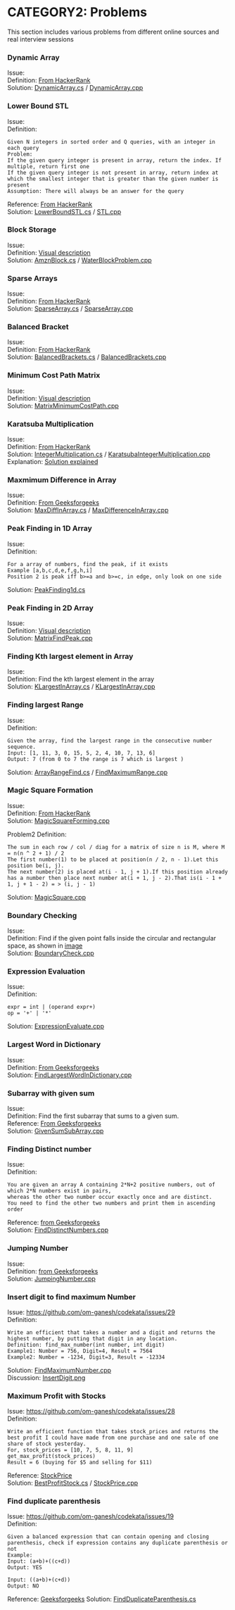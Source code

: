 # CATEGORY2: Problems
This section includes various problems from different online sources and real interview sessions

### **Dynamic Array**  
Issue:  
Definition: [From HackerRank](https://www.hackerrank.com/challenges/dynamic-array/problem)  
Solution: [DynamicArray.cs](csharpproject/DynamicArray.cs)  / [DynamicArray.cpp](cppsolutions/DynamicArray.cpp)  

### **Lower Bound STL**
Issue:  
Definition:  
```
Given N integers in sorted order and Q queries, with an integer in each query
Problem:  
If the given query integer is present in array, return the index. If multiple, return first one
If the given query integer is not present in array, return index at which the smallest integer that is greater than the given number is present  
Assumption: There will always be an answer for the query
```
Reference: [From HackerRank](https://www.hackerrank.com/challenges/cpp-lower-bound)  
Solution: [LowerBoundSTL.cs](csharpproject/LowerBoundSTL.cs)  / [STL.cpp](cppsolutions/STL.cpp)  

### **Block Storage**
Issue:  
Definition:  [Visual description](problems/AmznArray-WellContainerProblem.jpg)  
Solution: [AmznBlock.cs](csharpproject/AmznBlock.cs)  / [WaterBlockProblem.cpp](cppsolutions/WaterBlockProblem.cpp)  

### **Sparse Arrays**  
Issue:  
Definition: [From HackerRank](https://www.hackerrank.com/challenges/sparse-arrays/problem)  
Solution: [SparseArray.cs](csharpproject/SparseArray.cs)  / [SparseArray.cpp](cppsolutions/SparseArray.cpp)  

### **Balanced Bracket**
Issue:  
Definition: [From HackerRank](https://www.hackerrank.com/challenges/balanced-brackets/problem)  
Solution: [BalancedBrackets.cs](csharpproject/BalancedBrackets.cs)  / [BalancedBrackets.cpp](cppsolutions/BalancedBrackets.cpp)  

### **Minimum Cost Path Matrix**
Issue:  
Definition: [Visual description](problems/CodeJam-Matrix-MinimumPath.png)  
Solution: [MatrixMinimumCostPath.cpp](cppsolutions/MatrixMinimumCostPath.cpp)  

### **Karatsuba Multiplication**
Issue:  
Definition: [From HackerRank](https://www.geeksforgeeks.org/karatsuba-algorithm-for-fast-multiplication-using-divide-and-conquer-algorithm/)  
Solution: [IntegerMultiplication.cs](csharpproject/IntegerMultiplication.cs)  / [KaratsubaIntegerMultiplication.cpp](cppsolutions/KaratsubaIntegerMultiplication.cpp)   
Explanation: [Solution explained](problems/KaratsubaMultiplicationMethod.png)  

### **Maxmimum Difference in Array**
Issue:  
Definition: [From Geeksforgeeks](https://www.geeksforgeeks.org/maximum-difference-between-two-elements-in-an-array/)  
Solution: [MaxDiffInArray.cs](csharpproject/MaxDiffInArray.cs)  / [MaxDifferenceInArray.cpp](cppsolutions/MaxDifferenceInArray.cpp)  

### **Peak Finding in 1D Array**
Issue:  
Definition:   
```
For a array of numbers, find the peak, if it exists
Example [a,b,c,d,e,f,g,h,i]
Position 2 is peak iff b>=a and b>=c, in edge, only look on one side
```
Solution: [PeakFinding1d.cs](csharpproject/PeakFinding1d.cs)

### **Peak Finding in 2D Array**
Issue:  
Definition: [Visual description](problems/findpeak.png)  
Solution: [MatrixFindPeak.cpp](cppsolutions/MatrixFindPeak.cpp)  

### **Finding Kth largest element in Array**
Issue:  
Definition: Find the kth largest element in the array  
Solution: [KLargestInArray.cs](csharpproject/KLargestInArray.cs)  / [KLargestInArray.cpp](cppsolutions/KLargestInArray.cpp)  

### **Finding largest Range**
Issue:  
Definition:  
```
Given the array, find the largest range in the consecutive number sequence.  
Input: [1, 11, 3, 0, 15, 5, 2, 4, 10, 7, 13, 6]  
Output: 7 (from 0 to 7 the range is 7 which is largest )
```
Solution: [ArrayRangeFind.cs](csharpproject/ArrayRangeFind.cs)   / [FindMaximumRange.cpp](cppsolutions/FindMaximumRange.cpp)

### **Magic Square Formation**
Issue:  
Definition: [From HackerRank](https://www.hackerrank.com/challenges/magic-square-forming/problem)  
Solution: [MagicSquareForming.cpp](cppsolutions/MagicSquareForming.cpp)  
  
Problem2 Definition:  
```
The sum in each row / col / diag for a matrix of size n is M, where M = n(n ^ 2 + 1) / 2
The first number(1) to be placed at position(n / 2, n - 1).Let this position be(i, j).
The next number(2) is placed at(i - 1, j + 1).If this position already has a number then place next number at(i + 1, j - 2).That is(i - 1 + 1, j + 1 - 2) = > (i, j - 1)
```
Solution: [MagicSquare.cpp](cppsolutions/MagicSquare.cpp)  

### **Boundary Checking**
Issue:  
Definition: Find if the given point falls inside the circular and rectangular space, as shown in [image](problems/boundary-check.png)  
Solution: [BoundaryCheck.cpp](cppsolutions/BoundaryCheck.cpp)  


### **Expression Evaluation**
Issue:  
Definition:  
```
expr = int | (operand expr+)
op = '+' | '*'
```
Solution: [ExpressionEvaluate.cpp](cppsolutions/ExpressionEvaluate.cpp)  

### **Largest Word in Dictionary**
Issue:  
Definition: [From Geeksforgeeks](https://practice.geeksforgeeks.org/problems/find-largest-word-in-dictionary/0)  
Solution: [FindLargestWordInDictionary.cpp](cppsolutions/FindLargestWordInDictionary.cpp)  

### **Subarray with given sum**
Issue:  
Definition: Find the first subarray that sums to a given sum.  
Reference: [From Geeksforgeeks](https://practice.geeksforgeeks.org/problems/subarray-with-given-sum/0)  
Solution: [GivenSumSubArray.cpp](cppsolutions/GivenSumSubArray.cpp)  

### **Finding Distinct number**
Issue:  
Definition:
```
You are given an array A containing 2*N+2 positive numbers, out of which 2*N numbers exist in pairs,
whereas the other two number occur exactly once and are distinct. 
You need to find the other two numbers and print them in ascending order
```
Reference: [from Geeksforgeeks](https://practice.geeksforgeeks.org/problems/finding-the-numbers/0)  
Solution: [FindDistinctNumbers.cpp](cppsolutions/FindDistinctNumbers.cpp) 

### **Jumping Number**
Issue:  
Definition: [from Geeksforgeeks](https://www.geeksforgeeks.org/print-all-jumping-numbers-smaller-than-or-equal-to-a-given-value/)  
Solution: [JumpingNumber.cpp](cppsolutions/JumpingNumber.cpp)  


### **Insert digit to find maximum Number**
Issue: https://github.com/om-ganesh/codekata/issues/29  
Definition:
```
Write an efficient that takes a number and a digit and returns the highest number, by putting that digit in any location.  
Definition: find_max_number(int number, int digit)  
Example1: Number = 756, Digit=4, Result = 7564  
Example2: Number = -1234, Digit=3, Result = -12334  
```
Solution: [FindMaximumNumber.cpp](cppsolutions/FindMaximumNumber.cpp)  
Discussion: [InsertDigit.png](problems/InsertDigit.png)   

### **Maximum Profit with Stocks**
Issue: https://github.com/om-ganesh/codekata/issues/28  
Definition:  
```
Write an efficient function that takes stock_prices and returns the best profit I could have made from one purchase and one sale of one share of stock yesterday.
For, stock_prices = [10, 7, 5, 8, 11, 9]
get_max_profit(stock_prices)
Result = 6 (buying for $5 and selling for $11)  
```
Reference: [StockPrice](https://www.interviewcake.com/question/python/stock-price)  
Solution: [BestProfitStock.cs](csharpproject/BestProfitStock.cs)  / [StockPrice.cpp](cppsolutions/StockPrice.cpp)  

### **Find duplicate parenthesis**
Issue: https://github.com/om-ganesh/codekata/issues/19  
Definition:
```
Given a balanced expression that can contain opening and closing parenthesis, check if expression contains any duplicate parenthesis or not
Example:
Input: (a+b)+((c+d))
Output: YES

Input: ((a+b)+(c+d))
Output: NO
```
Reference: [Geeksforgeeks](https://www.geeksforgeeks.org/find-expression-duplicate-parenthesis-not/)
Solution: [FindDuplicateParenthesis.cs](csharpproject/FindDuplicateParenthesis.cs)